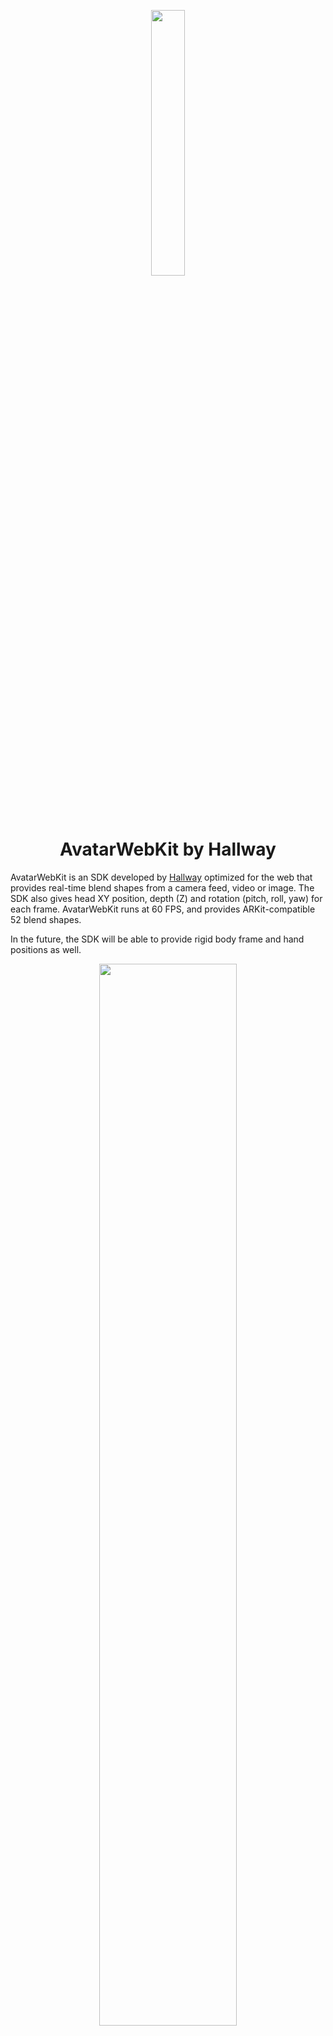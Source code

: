 <p align="center">
  <img width="33%" height="auto" src="docs/assets/tryMe.gif">
  <h1 align="center">
    AvatarWebKit by Hallway
  </h1>
</p>

AvatarWebKit is an SDK developed by <a href="https://joinhallway.com" target="_blank" rel="noopener noreferrer">Hallway</a> optimized for the web that provides real-time blend shapes from a camera feed, video or image. The SDK also gives head XY position, depth (Z) and rotation (pitch, roll, yaw) for each frame. AvatarWebKit runs at 60 FPS, and provides ARKit-compatible 52 blend shapes.

In the future, the SDK will be able to provide rigid body frame and hand positions as well.

<p align="center">
  <img width="66%" height="auto" src="docs/assets/demo.gif">
</p>

Hallway drives their avatar technology using Machine Learning models that predict highly accurate blend shapes from images & video feeds in real-time. The ML pipeline is optimized for real-time video to achieve both high framerate and lifelike animations.

Our vision for the future is an "open metaverse" where you can take your character with you anywhere. We believe tools like AvatarWebKit can help pave that road. The models we've provided here are available to use in your applications for free. [Contact us](#contact-us) to get in touch about making your characters compatible with Hallway!

## Installation

```bash
# yarn
yarn add @quarkworks-inc/avatar-webkit

# npm
npm install @quarkworks-inc/avatar-webkit
```

## First Steps

1. [Get an API token](https://joinhallway.com/sdk/)

2. Start your predictor

```ts
import { AUPredictor } from '@quarkworks-inc/avatar-webkit'
// ...

let predictor = new AUPredictor({
  apiToken: <YOUR_API_TOKEN>,
  shouldMirrorOutput: true,
})

let stream = await navigator.mediaDevices.getUserMedia({
  audio: false,
  video: {
    width: { ideal: 640 },
    height: { ideal: 360 },
    facingMode: 'user'
  }
})

predictor.onPredict = (results => {
  console.log(results)
})

// or if you like RX
predictor.dataStream.subscribe(results => {
  console.log(results)
})

predictor.start({ stream })
```

# More Docs

https://docs.google.com/document/d/16c3qSYvMi_5l2zXdrsykb2xH6XneOqxTd2wwnEVawxY/edit#


# Example Projects

### Using AvatarWebKit
- [Basic example running predictor w/o rendering](examples/blendshapes-only)
- [Predictor + React + Three.js (basic)](examples/react-app-with-threejs)
- [Video Call Style UI](examples/render-multiple-avatars)
- [Using our rendering kit module](examples/hallway-rendering-tools)

### Popular model integrations

- [ReadyPlayerMe Examples](examples/ready-player-me-tutorials)

# FAQ

### API Token? What is that and why do I need it?
An API key is your unique identifier that will allow you to authenticate when using the SDK. [You can sign up for one here.](https://joinhallway.com/sdk)

### What browsers are supported?
We recommend Chromium based browsers for best performance, but all other major browsers are supported. We are currently working on performance improvements for Safari, Firefox and Edge.

### Is mobile supported?
The models will currently run on mobile but need to be optimized. We are working on configuration options which will allow you to choose to run lighter models.

### Do you have any native SDKs?

We do not have an official SDK yet, but our ML pipeline is native-first and the models are used in our Mac OS app [Hallway Tile](https://joinhallway.com). We have the capability to create SDKs for most common platforms (macOS/Windows/Linux, iOS/Android). Each SDK will follow the same data standard for BlendShapes/predictions and will include encoders for portability between environments. This means you can do some creative things between native, web, etc.!

If you are interested in native SDKs, we'd love to hear from you!

### Is this production ready?

Yes, depending on your needs. There may be a couple rough edges at the moment, but the SDK has been in use internally at our company for over 1 year and in production with several pilot companies.

We are currently making no SLAs for the SDK, but we are happy to cooperate with you on any improvements you need to get it going in production. 

### Can I make feature requests?

YES!!! We are in an open beta currently and would love to hear your feedback. [Contact us](#contact-us) on Discord or by email.

### What’s the best place to reach out for support?

We are active daily on our Discord channel and can help with any problems you may have! If discord doesn’t work for you, reach out to us via emails listed below.

# Contact Us

Our team is primarily in U.S. timezones, but we are pretty active on Discord and over email! We'd love to hear your thoughts, feedback, ideas or provide any support you need.

[Discord](https://discord.gg/jYCHaMASz7)

[contact@joinhallway.com](mailto:contact@joinhallway.com)

[support@joinhallway.com](mailto:support@joinhallway.com)

# Other Hallway Tools

https://github.com/Hallway-Inc/AvatarWebKit-Rendering

If you are using three, we've released this open source tooling module you can import freely. This pairs especially well with video-call style apps, as we provide a three world setup that works well for rendering multiple avatars on screen at once Zoom-style.

[TODO] More coming :)